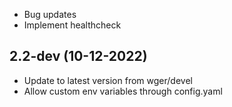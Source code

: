 
- Bug updates
- Implement healthcheck

## 2.2-dev (10-12-2022)
- Update to latest version from wger/devel
- Allow custom env variables through config.yaml
